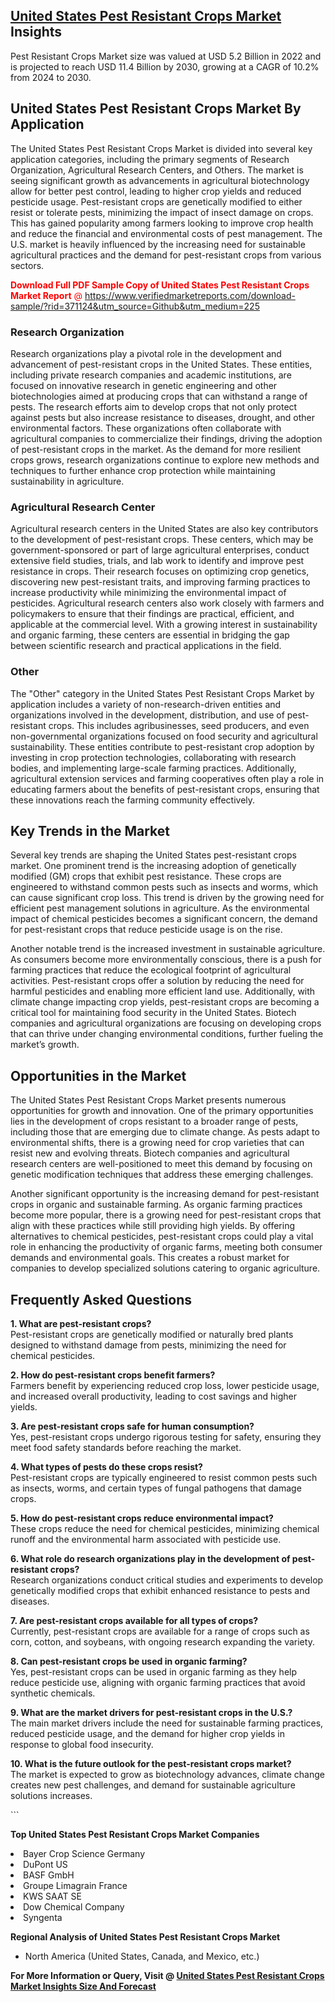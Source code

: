 <h2><a href="https://www.verifiedmarketreports.com/download-sample/?rid=371124&amp;utm_source=Github&amp;utm_medium=225" target="_blank">United States Pest Resistant Crops Market</a> Insights</h2><p>Pest Resistant Crops Market size was valued at USD 5.2 Billion in 2022 and is projected to reach USD 11.4 Billion by 2030, growing at a CAGR of 10.2% from 2024 to 2030.</p><p> <h2>United States Pest Resistant Crops Market By Application</h2> <p>The United States Pest Resistant Crops Market is divided into several key application categories, including the primary segments of Research Organization, Agricultural Research Centers, and Others. The market is seeing significant growth as advancements in agricultural biotechnology allow for better pest control, leading to higher crop yields and reduced pesticide usage. Pest-resistant crops are genetically modified to either resist or tolerate pests, minimizing the impact of insect damage on crops. This has gained popularity among farmers looking to improve crop health and reduce the financial and environmental costs of pest management. The U.S. market is heavily influenced by the increasing need for sustainable agricultural practices and the demand for pest-resistant crops from various sectors. <p><span class=""><span style="color: #ff0000;"><strong>Download Full PDF Sample Copy of United States Pest Resistant Crops Market Report</strong> @ </span><a href="https://www.verifiedmarketreports.com/download-sample/?rid=371124&amp;utm_source=Github&amp;utm_medium=225" target="_blank">https://www.verifiedmarketreports.com/download-sample/?rid=371124&amp;utm_source=Github&amp;utm_medium=225</a></span></p></p> <h3>Research Organization</h3> <p>Research organizations play a pivotal role in the development and advancement of pest-resistant crops in the United States. These entities, including private research companies and academic institutions, are focused on innovative research in genetic engineering and other biotechnologies aimed at producing crops that can withstand a range of pests. The research efforts aim to develop crops that not only protect against pests but also increase resistance to diseases, drought, and other environmental factors. These organizations often collaborate with agricultural companies to commercialize their findings, driving the adoption of pest-resistant crops in the market. As the demand for more resilient crops grows, research organizations continue to explore new methods and techniques to further enhance crop protection while maintaining sustainability in agriculture.</p> <h3>Agricultural Research Center</h3> <p>Agricultural research centers in the United States are also key contributors to the development of pest-resistant crops. These centers, which may be government-sponsored or part of large agricultural enterprises, conduct extensive field studies, trials, and lab work to identify and improve pest resistance in crops. Their research focuses on optimizing crop genetics, discovering new pest-resistant traits, and improving farming practices to increase productivity while minimizing the environmental impact of pesticides. Agricultural research centers also work closely with farmers and policymakers to ensure that their findings are practical, efficient, and applicable at the commercial level. With a growing interest in sustainability and organic farming, these centers are essential in bridging the gap between scientific research and practical applications in the field.</p> <h3>Other</h3> <p>The "Other" category in the United States Pest Resistant Crops Market by application includes a variety of non-research-driven entities and organizations involved in the development, distribution, and use of pest-resistant crops. This includes agribusinesses, seed producers, and even non-governmental organizations focused on food security and agricultural sustainability. These entities contribute to pest-resistant crop adoption by investing in crop protection technologies, collaborating with research bodies, and implementing large-scale farming practices. Additionally, agricultural extension services and farming cooperatives often play a role in educating farmers about the benefits of pest-resistant crops, ensuring that these innovations reach the farming community effectively.</p> <h2>Key Trends in the Market</h2> <p>Several key trends are shaping the United States pest-resistant crops market. One prominent trend is the increasing adoption of genetically modified (GM) crops that exhibit pest resistance. These crops are engineered to withstand common pests such as insects and worms, which can cause significant crop loss. This trend is driven by the growing need for efficient pest management solutions in agriculture. As the environmental impact of chemical pesticides becomes a significant concern, the demand for pest-resistant crops that reduce pesticide usage is on the rise.</p> <p>Another notable trend is the increased investment in sustainable agriculture. As consumers become more environmentally conscious, there is a push for farming practices that reduce the ecological footprint of agricultural activities. Pest-resistant crops offer a solution by reducing the need for harmful pesticides and enabling more efficient land use. Additionally, with climate change impacting crop yields, pest-resistant crops are becoming a critical tool for maintaining food security in the United States. Biotech companies and agricultural organizations are focusing on developing crops that can thrive under changing environmental conditions, further fueling the market’s growth.</p> <h2>Opportunities in the Market</h2> <p>The United States Pest Resistant Crops Market presents numerous opportunities for growth and innovation. One of the primary opportunities lies in the development of crops resistant to a broader range of pests, including those that are emerging due to climate change. As pests adapt to environmental shifts, there is a growing need for crop varieties that can resist new and evolving threats. Biotech companies and agricultural research centers are well-positioned to meet this demand by focusing on genetic modification techniques that address these emerging challenges.</p> <p>Another significant opportunity is the increasing demand for pest-resistant crops in organic and sustainable farming. As organic farming practices become more popular, there is a growing need for pest-resistant crops that align with these practices while still providing high yields. By offering alternatives to chemical pesticides, pest-resistant crops could play a vital role in enhancing the productivity of organic farms, meeting both consumer demands and environmental goals. This creates a robust market for companies to develop specialized solutions catering to organic agriculture.</p> <h2>Frequently Asked Questions</h2> <p><strong>1. What are pest-resistant crops?</strong><br> Pest-resistant crops are genetically modified or naturally bred plants designed to withstand damage from pests, minimizing the need for chemical pesticides.</p> <p><strong>2. How do pest-resistant crops benefit farmers?</strong><br> Farmers benefit by experiencing reduced crop loss, lower pesticide usage, and increased overall productivity, leading to cost savings and higher yields.</p> <p><strong>3. Are pest-resistant crops safe for human consumption?</strong><br> Yes, pest-resistant crops undergo rigorous testing for safety, ensuring they meet food safety standards before reaching the market.</p> <p><strong>4. What types of pests do these crops resist?</strong><br> Pest-resistant crops are typically engineered to resist common pests such as insects, worms, and certain types of fungal pathogens that damage crops.</p> <p><strong>5. How do pest-resistant crops reduce environmental impact?</strong><br> These crops reduce the need for chemical pesticides, minimizing chemical runoff and the environmental harm associated with pesticide use.</p> <p><strong>6. What role do research organizations play in the development of pest-resistant crops?</strong><br> Research organizations conduct critical studies and experiments to develop genetically modified crops that exhibit enhanced resistance to pests and diseases.</p> <p><strong>7. Are pest-resistant crops available for all types of crops?</strong><br> Currently, pest-resistant crops are available for a range of crops such as corn, cotton, and soybeans, with ongoing research expanding the variety.</p> <p><strong>8. Can pest-resistant crops be used in organic farming?</strong><br> Yes, pest-resistant crops can be used in organic farming as they help reduce pesticide use, aligning with organic farming practices that avoid synthetic chemicals.</p> <p><strong>9. What are the market drivers for pest-resistant crops in the U.S.?</strong><br> The main market drivers include the need for sustainable farming practices, reduced pesticide usage, and the demand for higher crop yields in response to global food insecurity.</p> <p><strong>10. What is the future outlook for the pest-resistant crops market?</strong><br> The market is expected to grow as biotechnology advances, climate change creates new pest challenges, and demand for sustainable agriculture solutions increases.</p> ```</p><p><strong>Top United States Pest Resistant Crops Market Companies</strong></p><div data-test-id=""><p><li>Bayer Crop Science Germany</li><li> DuPont US</li><li> BASF GmbH</li><li> Groupe Limagrain France</li><li> KWS SAAT SE</li><li> Dow Chemical Company</li><li> Syngenta</li></p><div><strong>Regional Analysis of&nbsp;United States Pest Resistant Crops Market</strong></div><ul><li dir="ltr"><p dir="ltr">North America&nbsp;(United States, Canada, and Mexico, etc.)</p></li></ul><p><strong>For More Information or Query, Visit @&nbsp;</strong><strong><a href="https://www.verifiedmarketreports.com/product/pest-resistant-crops-market/?utm_source=Github&amp;utm_medium=225" target="_blank">United States Pest Resistant Crops Market Insights Size And Forecast</a></strong></p></div>
